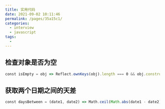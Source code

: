 ```yaml
---
title: 实用代码
date: 2021-09-02 10:11:46
permalink: /pages/35a15c1/
categories:
  - interview
  - javascript
tags:
  - 
---
```


<!-- # css -->

## 检查对象是否为空

```js
const isEmpty = obj => Reflect.ownKeys(obj).length === 0 && obj.constructor === Object
```

## 获取两个日期之间的天差

```js
const daysBetween = (date1, date2) => Math.ceil(Math.abs(date1 - date2) / (1000 * 60 * 60 * 24))
```
